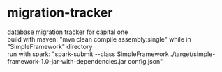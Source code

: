 # migration-tracker
database migration tracker for capital one\
build with maven: "mvn clean compile assembly:single" while in "SimpleFramework" directory\
run with spark:   "spark-submit --class SimpleFramework ./target/simple-framework-1.0-jar-with-dependencies.jar config.json"
